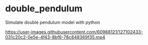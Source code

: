 # double_pendulum
Simulate double pendulum model with python


https://user-images.githubusercontent.com/60968121/127102433-031c20c2-0e5e-4f43-8bf6-78c848369f35.mp4

